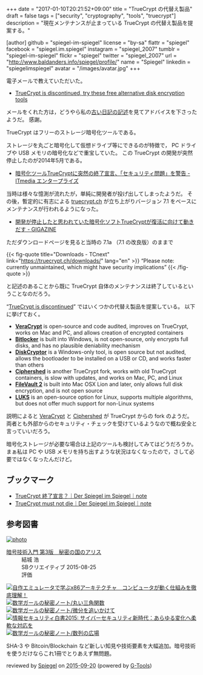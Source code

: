 +++
date = "2017-01-10T20:21:52+09:00"
title = "TrueCrypt の代替え製品"
draft = false
tags = ["security", "cryptography", "tools", "truecrypt"]
description = "現在メンテナンスが止まっている TrueCrypt の代替え製品を提案する。"

[author]
  github = "spiegel-im-spiegel"
  license = "by-sa"
  flattr = "spiegel"
  facebook = "spiegel.im.spiegel"
  instagram = "spiegel_2007"
  tumblr = "spiegel-im-spiegel"
  flickr = "spiegel"
  twitter = "spiegel_2007"
  url = "http://www.baldanders.info/spiegel/profile/"
  name = "Spiegel"
  linkedin = "spiegelimspiegel"
  avatar = "/images/avatar.jpg"
+++

電子メールで教えていただいた。

- [TrueCrypt is discontinued, try these free alternative disk encryption tools](https://www.comparitech.com/blog/information-security/truecrypt-is-discoutinued-try-these-free-alternatives/)

メールをくれた方は，どうやら私の[古い日記の記述](http://www.baldanders.info/spiegel/log/200506.html#d07_t2)を見てアドバイスを下さったようだ。
感謝。

TrueCrypt はフリーのストレージ暗号化ツールである。

ストレージを丸ごと暗号化して仮想ドライブ等にできるのが特徴で， PC ドライブや USB メモリの暗号化などで重宝していた。
この TrueCrypt の開発が突然停止したのが2014年5月である。

- [暗号化ツールTrueCryptに突然の終了宣言、「セキュリティ問題」を警告 - ITmedia エンタープライズ](http://www.itmedia.co.jp/enterprise/articles/1405/30/news041.html)

当時は様々な憶測が流れたが，単純に開発者が投げ出してしまったようだ。
その後，暫定的に有志による [truecrypt.ch](https://truecrypt.ch/ "TCnext - Site dedicated to the development of the next truecrypt") が立ち上がりバージョン 7.1 をベースにメンテナンスが行われるようになった。

- [開発が停止したと思われていた暗号化ソフトTrueCryptが復活に向けて動きだす - GIGAZINE](http://gigazine.net/news/20140603-truecrypt-not-die/)

ただダウンロードページを見ると当時の 7.1a （7.1 の改良版）のままで

{{< fig-quote title="Downloads - TCnext" link="https://truecrypt.ch/downloads/" lang="en" >}}
<q>Please note: currently unmaintained, which might have security implications</q>
{{< /fig-quote >}}

と記述のあることから既に TrueCrypt 自体のメンテナンスは終了しているということなのだろう。

“[TrueCrypt is discontinued]” ではいくつかの代替え製品を提案している。
以下に挙げておく。

- [**VeraCrypt**](https://veracrypt.codeplex.com/) is open-source and code audited, improves on TrueCrypt, works on Mac and PC, and allows creation of encrypted containers
- [**Bitlocker**](https://technet.microsoft.com/en-us/library/cc732774.aspx) is built into Windows, is not open-source, only encrypts full disks, and has no plausible deniability mechanism
- [**DiskCryptor**](https://diskcryptor.net/wiki/Main_Page) is a Windows-only tool, is open source but not audited, allows the bootloader to be installed on a USB or CD, and works faster than others
- [**Ciphershed**](https://www.ciphershed.org/) is another TrueCrypt fork, works with old TrueCrypt containers, is slow with updates, and works on Mac, PC, and Linux
- [**FileVault 2**](https://support.apple.com/en-us/HT204837) is built into Mac OSX Lion and later, only allows full disk encryption, and is not open source
- [**LUKS**](https://guardianproject.info/code/luks/) is an open-source option for Linux, supports multiple algorithms, but does not offer much support for non-Linux systems

説明によると [VeraCrypt] と [Ciphershed] が TrueCrypt からの fork のようだ。
両者とも外部からのセキュリティ・チェックを受けているようなので概ね安全と言っていいだろう。

暗号化ストレージが必要な場合は上記のツールも検討してみてはどうだろうか。
まぁ私は PC や USB メモリを持ち出すような状況はなくなったので，さして必要ではなくなったんだけど。

## ブックマーク

- [TrueCrypt 終了宣言？｜Der Spiegel im Spiegel｜note](https://note.mu/spiegel/n/na028940a6872)
- [TrueCrypt must not die｜Der Spiegel im Spiegel｜note](https://note.mu/spiegel/n/n655406068534)

[TrueCrypt is discontinued]: https://www.comparitech.com/blog/information-security/truecrypt-is-discoutinued-try-these-free-alternatives/ "TrueCrypt is discontinued, try these free alternative disk encryption tools"
[VeraCrypt]: https://veracrypt.codeplex.com/
[Ciphershed]: https://www.ciphershed.org/ "CipherShed | Secure Encryption Software"

## 参考図書

<div class="hreview" ><a class="item url" href="http://www.amazon.co.jp/exec/obidos/ASIN/B015643CPE/baldandersinf-22/"><img src="http://ecx.images-amazon.com/images/I/51t6yHHVwEL._SL160_.jpg" alt="photo" class="photo"  /></a><dl ><dt class="fn"><a class="item url" href="http://www.amazon.co.jp/exec/obidos/ASIN/B015643CPE/baldandersinf-22/">暗号技術入門 第3版　秘密の国のアリス</a></dt><dd>結城 浩 </dd><dd>SBクリエイティブ 2015-08-25</dd><dd>評価<abbr class="rating" title="5"><img src="http://g-images.amazon.com/images/G/01/detail/stars-5-0.gif" alt="" /></abbr> </dd></dl><p class="similar"><a href="http://www.amazon.co.jp/exec/obidos/ASIN/B0148FQNVC/baldandersinf-22/" target="_top"><img src="http://images.amazon.com/images/P/B0148FQNVC.09._SCTHUMBZZZ_.jpg"  alt="自作エミュレータで学ぶx86アーキテクチャ　コンピュータが動く仕組みを徹底理解！"  /></a> <a href="http://www.amazon.co.jp/exec/obidos/ASIN/B00W6NCLJM/baldandersinf-22/" target="_top"><img src="http://images.amazon.com/images/P/B00W6NCLJM.09._SCTHUMBZZZ_.jpg"  alt="数学ガールの秘密ノート/丸い三角関数"  /></a> <a href="http://www.amazon.co.jp/exec/obidos/ASIN/B00Y9EYOIW/baldandersinf-22/" target="_top"><img src="http://images.amazon.com/images/P/B00Y9EYOIW.09._SCTHUMBZZZ_.jpg"  alt="数学ガールの秘密ノート/微分を追いかけて"  /></a> <a href="http://www.amazon.co.jp/exec/obidos/ASIN/B012BYBTZC/baldandersinf-22/" target="_top"><img src="http://images.amazon.com/images/P/B012BYBTZC.09._SCTHUMBZZZ_.jpg"  alt="情報セキュリティ白書2015: サイバーセキュリティ新時代：あらゆる変化へ柔軟な対応を"  /></a> <a href="http://www.amazon.co.jp/exec/obidos/ASIN/B00W6NCLL0/baldandersinf-22/" target="_top"><img src="http://images.amazon.com/images/P/B00W6NCLL0.09._SCTHUMBZZZ_.jpg"  alt="数学ガールの秘密ノート/数列の広場"  /></a> </p>
<p class="description">SHA-3 や Bitcoin/Blockchain など新しい知見や技術要素を大幅追加。暗号技術を使うだけならこれ1冊でとりあえず無問題。</p>
<p class="gtools" >reviewed by <a href='#maker' class='reviewer'>Spiegel</a> on <abbr class="dtreviewed" title="2015-09-20">2015-09-20</abbr> (powered by <a href="http://www.goodpic.com/mt/aws/index.html" >G-Tools</a>)</p>
</div>
